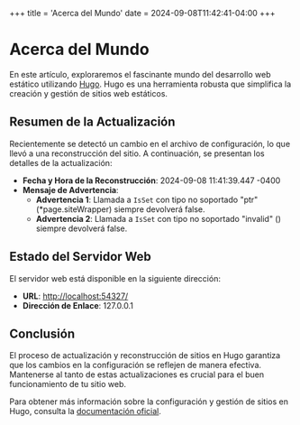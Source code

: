 +++
title = 'Acerca del Mundo'
date = 2024-09-08T11:42:41-04:00
+++

# Acerca del Mundo

En este artículo, exploraremos el fascinante mundo del desarrollo web estático utilizando [Hugo](https://gohugo.io/). Hugo es una herramienta robusta que simplifica la creación y gestión de sitios web estáticos.

## Resumen de la Actualización

Recientemente se detectó un cambio en el archivo de configuración, lo que llevó a una reconstrucción del sitio. A continuación, se presentan los detalles de la actualización:

- **Fecha y Hora de la Reconstrucción**: 2024-09-08 11:41:39.447 -0400
- **Mensaje de Advertencia**:
  - **Advertencia 1**: Llamada a `IsSet` con tipo no soportado "ptr" (*page.siteWrapper) siempre devolverá false.
  - **Advertencia 2**: Llamada a `IsSet` con tipo no soportado "invalid" (<nil>) siempre devolverá false.

## Estado del Servidor Web

El servidor web está disponible en la siguiente dirección:

- **URL**: [http://localhost:54327/](http://localhost:54327/)
- **Dirección de Enlace**: 127.0.0.1

## Conclusión

El proceso de actualización y reconstrucción de sitios en Hugo garantiza que los cambios en la configuración se reflejen de manera efectiva. Mantenerse al tanto de estas actualizaciones es crucial para el buen funcionamiento de tu sitio web.

Para obtener más información sobre la configuración y gestión de sitios en Hugo, consulta la [documentación oficial](https://gohugo.io/documentation/).
